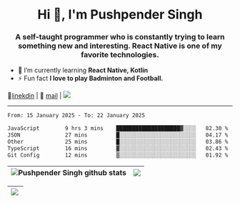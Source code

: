 <h1 align="center">Hi 👋, I'm Pushpender Singh</h1>
<h3 align="center">A self-taught programmer who is constantly trying to learn something new and interesting. React Native is one of my favorite technologies.</h3>

- 🌱 I’m currently learning **React Native, Kotlin**
- ⚡ Fun fact **I love to play Badminton and Football.**

👔[linekdin](https://www.linkedin.com/in/pushpender-singh-240061202/) | 📧 [mail](mailto:pushpendersingh694@gmail.com) | 
<a href="https://github.com/pushpender-singh-ap/pushpender-singh-ap">
    <img src="https://komarev.com/ghpvc/?username=pushpender-singh-ap&style=for-the-badge">
</a>


---

<!--START_SECTION:waka-->

```txt
From: 15 January 2025 - To: 22 January 2025

JavaScript        9 hrs 3 mins    ████████████████████▓░░░░   82.30 %
JSON              27 mins         █░░░░░░░░░░░░░░░░░░░░░░░░   04.17 %
Other             25 mins         █░░░░░░░░░░░░░░░░░░░░░░░░   03.86 %
TypeScript        16 mins         ▓░░░░░░░░░░░░░░░░░░░░░░░░   02.43 %
Git Config        12 mins         ▒░░░░░░░░░░░░░░░░░░░░░░░░   01.92 %
```

<!--END_SECTION:waka-->


| <a><img align="center" src="https://github-readme-stats-iota-ecru-15.vercel.app/api?username=pushpender-singh-ap&show_icons=true&include_all_commits=true&theme=buefy&hide_border=true" alt="Pushpender Singh github stats" /></a> | <a><img align="center" src="https://github-readme-stats-iota-ecru-15.vercel.app/api/top-langs/?username=pushpender-singh-ap&layout=compact&theme=buefy&hide_border=true" /></a> |
| ------------- | ------------- |

| <a> <img align="left" src="https://github-readme-streak-stats.herokuapp.com/?user=pushpender-singh-ap" /></br> </a> |
| ------------- |
